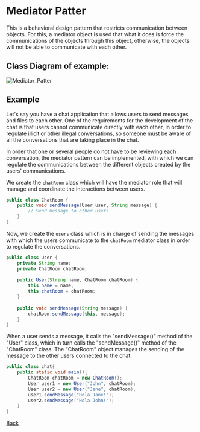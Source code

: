 # Mediator Patter

This is a behavioral design pattern that restricts communication between objects. For this, a mediator object is used that what it does is force the communications of the objects through this object, otherwise, the objects will not be able to communicate with each other.

## Class Diagram of example:

![Mediator_Patter](//www.plantuml.com/plantuml/png/XP4nIySm4CNtV8hpFxNO3Zfca8AB22wA7-1eZpRG991BNSJlRiArCLZnlsIuztllxf618uQusLMfSKLcU5mmldfluLC10DmokUc5c76cPcCA6jxJsu6LcOQt68oRMmqVtapgwyZ9r9xHExG5bCcuRz5bdspBhgR6EpYZxVcoQzVaaAEHHUEQYYYD-mUvMaCgoYfxygpe6iP062j9y39Ejd3ton9eDXmfY7h_dofUmJJKzIvFVaLuHaStb_OdI3n_edvn6LL3alBlVWC0)

## Example
Let's say you have a chat application that allows users to send messages and files to each other. One of the requirements for the development of the chat is that users cannot communicate directly with each other, in order to regulate illicit or other illegal conversations, so someone must be aware of all the conversations that are taking place in the chat.

In order that one or several people do not have to be reviewing each conversation, the mediator pattern can be implemented, with which we can regulate the communications between the different objects created by the users' communications.

We create the ``chatRoom`` class which will have the mediator role that will manage and coordinate the interactions between users.

```Java
public class ChatRoom {
    public void sendMessage(User user, String message) {
        // Send message to other users
    }
}
```

Now, we create the ``users`` class which is in charge of sending the messages with which the users communicate to the ``chatRoom`` mediator class in order to regulate the conversations.

```Java
public class User {
    private String name;
    private ChatRoom chatRoom;
    
    public User(String name, ChatRoom chatRoom) {
        this.name = name;
        this.chatRoom = chatRoom;
    }
    
    public void sendMessage(String message) {
        chatRoom.sendMessage(this, message);
    }
}
```

When a user sends a message, it calls the "sendMessage()" method of the "User" class, which in turn calls the "sendMessage()" method of the "ChatRoom" class. The "ChatRoom" object manages the sending of the message to the other users connected to the chat.

```Java
public class chat{
    public static void main(){
        ChatRoom chatRoom = new ChatRoom();
        User user1 = new User("John", chatRoom);
        User user2 = new User("Jane", chatRoom);
        user1.sendMessage("Hola Jane!");
        user2.sendMessage("Hola John!");
    }
}
```


[Back](../behavioral/README.md)